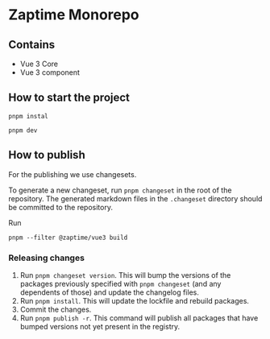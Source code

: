 # Zaptime Monorepo

## Contains

- Vue 3 Core
- Vue 3 component 


## How to start the project

```
pnpm instal
```

```
pnpm dev
```


## How to publish

For the publishing we use changesets. 

To generate a new changeset, run `pnpm changeset` in the root of the repository. The generated markdown files in the `.changeset` directory should be committed to the repository.

Run

```
pnpm --filter @zaptime/vue3 build
```


### Releasing changes

1. Run `pnpm changeset version`. This will bump the versions of the packages
   previously specified with `pnpm changeset` (and any dependents of those) and
   update the changelog files.
2. Run `pnpm install`. This will update the lockfile and rebuild packages.
3. Commit the changes.
4. Run `pnpm publish -r`. This command will publish all packages that have
   bumped versions not yet present in the registry.